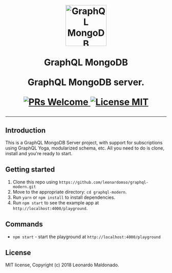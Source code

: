 <h1 align="center">
<br>
  <a href="https://github.com/leonardomso/graphql-mongodb-server"><img src="https://i.imgur.com/oqzv1MX.png" alt="GraphQL MongoDB" width=128"></a>
<br>
<br>
GraphQL MongoDB

<p align="center">GraphQL MongoDB server. </p>

<p align="center">
  <a href="http://makeapullrequest.com">
    <img src="https://img.shields.io/badge/PRs-welcome-brightgreen.svg?style=flat-square" alt="PRs Welcome">
  </a>
  <a href="https://opensource.org/licenses/MIT">
    <img src="https://img.shields.io/badge/license-MIT-blue.svg?style=flat-square" alt="License MIT">
  </a>
</p>

<hr />

## Introduction

This is a GraphQL MongoDB Server project, with support for subscriptions using GraphQL Yoga, modularized schema, etc. All you need to do is clone, install and you're ready to start.

## Getting started

1. Clone this repo using `https://github.com/leonardomso/graphql-modern.git`
2. Move to the appropriate directory: `cd graphql-modern`.<br />
3. Run `yarn` or `npm install` to install dependencies.<br />
4. Run `npm start` to see the example app at `http://localhost:4000/playground`.

## Commands

- `npm start` - start the playground at `http://localhost:4000/playground`

## License

MIT license, Copyright (c) 2018 Leonardo Maldonado.
